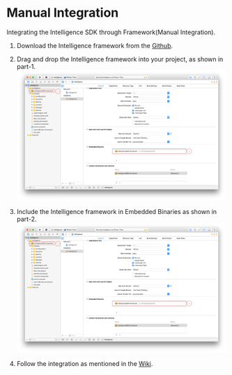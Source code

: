 # Manual Integration

Integrating the Intelligence SDK through Framework(Manual Integration).
1.	Download the Intelligence framework from the [Github](https://github.com/tigerspike/Intelligence-iOS-Framework/blob/master/SDK/Swift-3.0/0.1_Compressed/IntelligenceSDK.framework.zip?raw=true).

2.	Drag and drop the Intelligence framework into your project, as shown in part-1.
![Linked Frameworks and Libraries](../../../../Images/Framework-Link.png)

3. Include the Intelligence framework in Embedded Binaries as shown in part-2.
![Linked Frameworks and Libraries](../../../../Images/Framework-Link.png)

4. Follow the integration as mentioned in the [Wiki](https://git-apac.internal.tigerspike.com/phoenix/Phoenix-Intelligence-iOS-SDK).
